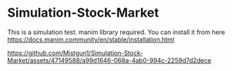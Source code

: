 # Simulation-Stock-Market

This is a simulation test.
manim library required.
You can install it from here https://docs.manim.community/en/stable/installation.html



https://github.com/Mistgun1/Simulation-Stock-Market/assets/47149588/a99d1646-068a-4ab0-994c-2259d7d2dece

